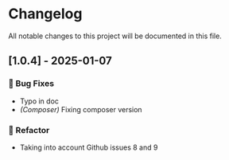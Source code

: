 # Changelog

All notable changes to this project will be documented in this file.

## [1.0.4] - 2025-01-07

### 🐛 Bug Fixes

- Typo in doc
- *(Composer)* Fixing composer version

### 🚜 Refactor

- Taking into account Github issues 8 and 9

<!-- generated by git-cliff -->
